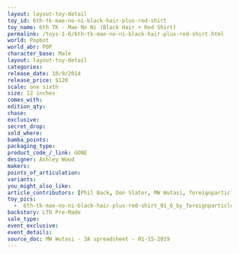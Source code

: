 ```yaml
---
layout: layout-toy-detail 
toy_id: 6th-tk-mae-no-ni-black-hair-plus-red-shirt
toy_name: 6th TK - Mae No Ni (Black Hair + Red Shirt)
permalink: /toys-1-6/6th-tk-mae-no-ni-black-hair-plus-red-shirt.html
world: Popbot
world_abr: POP
character_base: Male
layout: layout-toy-detail
categories: 
release_date: 10/9/2014
release_price: $120 
scale: one sixth
size: 12 inches
comes_with: 
edition_qty: 
chase: 
exclusive: 
secret_drop: 
sold_where: 
bamba_points: 
packaging_type: 
product_code_/_link: GONE
designer: Ashley Wood
makers: 
points_of_articulation: 
variants: 
you_might_also_like: 
article_contributors: [Phil Back, Don Slater, MW Wutasi, foreignparticle]
toy_pics: 
  -  6th-tk-mae-no-ni-black-hair-plus-red-shirt_01_6_by_foreignparticle.jpg
backstory: LTD Pre-Made
sale_type: 
event_exclusive: 
event_details: 
source_doc: MW Wutasi - 3A spreadsheet - 01-15-2019
---
```


